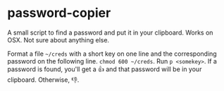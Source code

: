 # password-copier
A small script to find a password and put it in your clipboard. Works on OSX. Not sure about anything else.

Format a file `~/creds` with a short key on one line and the corresponding password on the following line. `chmod 600 ~/creds`. Run `p <somekey>`. If a password is found, you'll get a 👍 and that password will be in your clipboard. Otherwise, 👎.

